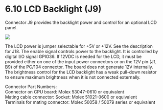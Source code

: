 # 6.10 LCD Backlight (J9)

Connector J9 provides the backlight power and control for an optional LCD panel.

![](broken-reference)

The LCD power is jumper selectable for +5V or +12V. See the description for J18. The enable signal controls power to the backlight. It is controlled by digital I/O signal GPIO36. If 12VDC is needed for the LCD, it must be provided either on one of the input power connectors or on the 12V pin (J1, B9) of the PC/104 connector. The board does not generate 12V internally. The brightness control for the LCD backlight has a weak pull-down resistor to ensure maximum brightness when it is not connected externally.

Connector Part Numbers: \
Connector on CPU board:                       Molex 53047-0610 or equivalent \
Mating cable connector:                         Socket: Molex 51021-0600 or equivalent \
Terminals for mating connector:           Molex 50058 / 50079 series or equivalent
